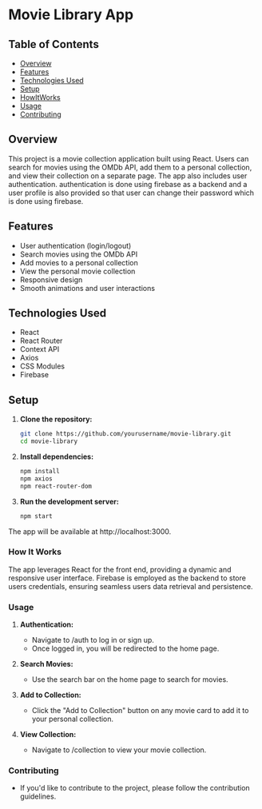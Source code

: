# Movie Library App


## Table of Contents
- [Overview](#overview)
- [Features](#features)
- [Technologies Used](#technologies-used)
- [Setup](#setup)
- [HowItWorks](#How-It-Works)
- [Usage](#usage)
- [Contributing](#contributing)

## Overview

This project is a movie collection application built using React. Users can search for movies using the OMDb API, add them to a personal collection, and view their collection on a separate page. The app also includes user authentication. authentication is done using firebase as a backend and a user profile is also provided so that user can change their password which is done using firebase.

## Features

- User authentication (login/logout)
- Search movies using the OMDb API
- Add movies to a personal collection
- View the personal movie collection
- Responsive design
- Smooth animations and user interactions


## Technologies Used

- React
- React Router
- Context API
- Axios
- CSS Modules
- Firebase

## Setup

1. **Clone the repository:**
   ```bash
   git clone https://github.com/yourusername/movie-library.git
   cd movie-library


2. **Install dependencies:**
   ```bash
   npm install
   npm axios
   npm react-router-dom


3. **Run the development server:**
   ```bash
   npm start
The app will be available at http://localhost:3000.


### How It Works

The app leverages React for the front end, providing a dynamic and responsive user interface. Firebase  is employed as the backend to store users credentials, ensuring seamless users data retrieval and persistence.


### Usage

1. **Authentication:**

      - Navigate to /auth to log in or sign up.
      - Once logged in, you will be redirected to the home page.

2. **Search Movies:**

      - Use the search bar on the home page to search for movies.

3. **Add to Collection:**

      - Click the "Add to Collection" button on any movie card to add it to your personal   collection.

4. **View Collection:**

      - Navigate to /collection to view your movie collection.


### Contributing
- If you'd like to contribute to the project, please follow the contribution guidelines.